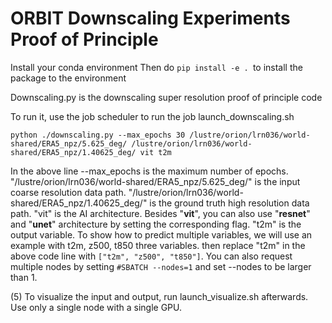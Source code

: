 # ORBIT Downscaling Experiments Proof of Principle
Install your conda environment
Then do `pip install -e . `to install the package to the environment

Downscaling.py is the downscaling super resolution proof of principle code

To run it, use the job scheduler to run the job launch_downscaling.sh

`python ./downscaling.py --max_epochs 30 /lustre/orion/lrn036/world-shared/ERA5_npz/5.625_deg/ /lustre/orion/lrn036/world-shared/ERA5_npz/1.40625_deg/ vit t2m`

In the above line --max_epochs is the maximum number of epochs. "/lustre/orion/lrn036/world-shared/ERA5_npz/5.625_deg/" is the input coarse resolution data path. "/lustre/orion/lrn036/world-shared/ERA5_npz/1.40625_deg/" is the ground truth high resolution data path. 
"vit" is the AI architecture. Besides "**vit**", you can also use "**resnet**" and "**unet**" architecture by setting the corresponding flag.
"t2m" is the output variable. To show how to predict multiple variables, we will use an example with t2m, z500, t850 three variables. then replace "t2m" in the above code line with `["t2m", "z500", "t850"]`.
You can also request multiple nodes by setting `#SBATCH --nodes=1`  and set --nodes to be larger than 1.


(5) To visualize the input and output, run launch_visualize.sh afterwards. Use only a single node with a single GPU.

